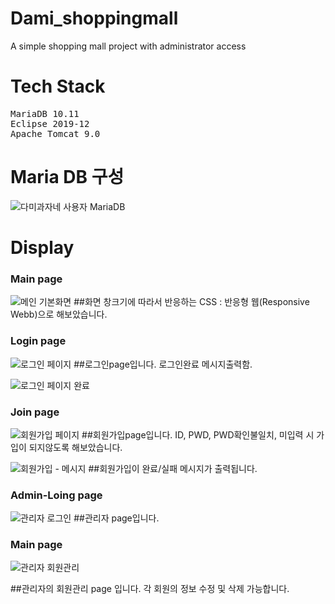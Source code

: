 # Dami_shoppingmall
A simple shopping mall project with administrator access

# Tech Stack
<pre>
MariaDB 10.11
Eclipse 2019-12
Apache Tomcat 9.0
</pre>
# Maria DB 구성
![다미과자네 사용자 MariaDB](https://user-images.githubusercontent.com/90494150/228307448-f2722ec8-ab61-4ea0-8a6b-52c045c43357.png)

# Display
### Main page
![메인 기본화면](https://user-images.githubusercontent.com/90494150/228305839-36defeae-0a1f-46f8-ada1-28789a05a406.png)
##화면 창크기에 따라서 반응하는 CSS : 반응형 웹(Responsive Webb)으로 해보았습니다.

### Login page
![로그인 페이지](https://user-images.githubusercontent.com/90494150/228306288-051c59b2-861f-447d-9f90-82cbed6aa665.png)
##로그인page입니다. 로그인완료 메시지출력함.

![로그인 페이지 완료](https://user-images.githubusercontent.com/90494150/228306679-f9ec619f-e539-4afb-b905-ce7e678f3793.png)

### Join page
![회원가입 페이지](https://user-images.githubusercontent.com/90494150/228306762-1bec2cec-2865-4ee5-9834-b9f551b28b8b.png)
##회원가입page입니다. ID, PWD, PWD확인불일치, 미입력 시 가입이 되지않도록 해보았습니다.

![회원가입 - 메시지](https://user-images.githubusercontent.com/90494150/228307046-f90b845a-2e59-47b1-9eb5-dc1cf3fb8783.png)
##회원가입이 완료/실패 메시지가 출력됩니다.

### Admin-Loing page
![관리자 로그인](https://user-images.githubusercontent.com/90494150/228307610-3c79893e-1e3e-47c5-82b2-e9f78711faef.png)
##관리자 page입니다.

### Main page
![관리자 회원관리](https://user-images.githubusercontent.com/90494150/228307800-e6176c84-1dba-4c04-8ecc-0c7123ba413e.png)

##관리자의 회원관리 page 입니다. 각 회원의 정보 수정 및 삭제 가능합니다.

